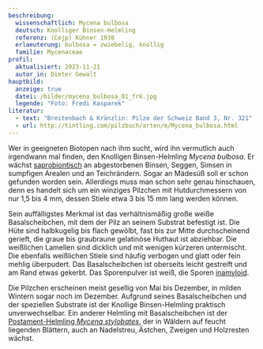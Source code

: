 ```yaml
---
beschreibung:
  wissenschaftlich: Mycena bulbosa
  deutsch: Knolliger Binsen-Helmling
  referenz: (Cejp) Kühner 1938
  erlaeuterung: bulbosa = zwiebelig, knollig
  familie: Mycenaceae
profil:
  aktualisiert: 2023-11-21
  autor_in: Dieter Gewalt
hauptbild:
  anzeige: true
  datei: /bilder/mycena_bulbosa_01_frk.jpg
  legende: "Foto: Fredi Kasparek"
literatur:
  - text: "Breitenbach & Kränzlin: Pilze der Schweiz Band 3, Nr. 321"
  - url: http://tintling.com/pilzbuch/arten/m/Mycena_bulbosa.html
---
```

Wer in geeigneten Biotopen nach ihm sucht, wird ihn vermutlich auch irgendwann mal finden, den Knolligen Binsen-Helmling *Mycena bulbosa*. Er wächst [saprobiontisch](saprobiontisch "Glossar") an abgestorbenen Binsen, Seggen, Simsen in sumpfigen Arealen und an Teichrändern. Sogar an Mädesüß soll er schon gefunden worden sein. Allerdings muss man schon sehr genau hinschauen, denn es handelt sich um ein winziges Pilzchen mit Hutdurchmessern von nur 1,5 bis 4 mm, dessen Stiele etwa 3 bis 15 mm lang werden können.

Sein auffälligstes Merkmal ist das verhältnismäßig große weiße Basalscheibchen, mit dem der Pilz an seinem Substrat befestigt ist. Die Hüte sind halbkugelig bis flach gewölbt, fast bis zur Mitte durchscheinend gerieft, die graue bis graubraune gelatinöse Huthaut ist abziehbar. Die weißlichen Lamellen sind dicklich und mit wenigen kürzeren untermischt. Die ebenfalls weißlichen Stiele sind häufig verbogen und glatt oder fein mehlig überpudert. Das Basalscheibchen ist oberseits leicht gestreift und am Rand etwas gekerbt. Das Sporenpulver ist weiß, die Sporen [inamyloid](inamyloid "Glossar").

Die Pilzchen erscheinen meist gesellig von Mai bis Dezember, in milden Wintern sogar noch im Dezember. Aufgrund seines Basalscheibchen und  der speziellen Substrate ist der Knollige Binsen-Helmling praktisch unverwechselbar. Ein anderer Helmling mit Basalscheibchen ist der [Postament-Helmling *Mycena stylobates*](/pilze/mycena-stylobates-postament-helmling), der in Wäldern auf feucht liegenden Blättern, auch an Nadelstreu, Ästchen, Zweigen und Holzresten wächst.